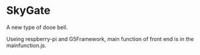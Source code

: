 SkyGate
===========

A new type of dooe bell.

Useing respberry-pi and G5Framework, main function of front end is in the mainfunction.js. 
